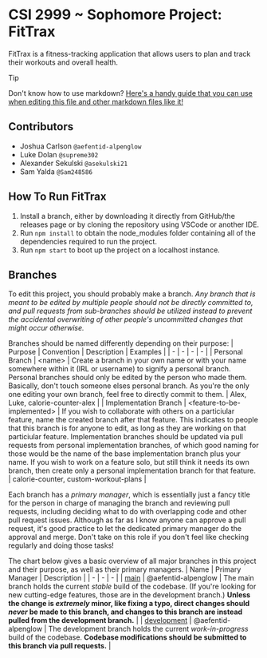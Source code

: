 # CSI 2999 ~ Sophomore Project: FitTrax
FitTrax is a fitness-tracking application that allows users to plan and track their workouts and overall health.

<!-- > [!NOTE]
> This file is very much empty at the moment, and will likely be updated with dramatic changes over the next little while as the project outline gets settled in and useful materials are added. *If you would like to update this file, please make a pull request, same as with updating anything else in this branch.* **Do *not* commit changes directly.** If you don't feel like writing and there's a section you'd like to see added, please let me (@aefentid-alpenglow) know on Discord and I will add it for you. -->

> [!TIP]
> Don't know how to use markdown? [Here's a handy guide that you can use when editing this file and other markdown files like it!](https://docs.github.com/en/get-started/writing-on-github/getting-started-with-writing-and-formatting-on-github/basic-writing-and-formatting-syntax)

## Contributors
- Joshua Carlson `@aefentid-alpenglow`
- Luke Dolan `@supreme302`
- Alexander Sekulski `@asekulski21`
- Sam Yalda `@Sam248586`

## How To Run FitTrax
1. Install a branch, either by downloading it directly from GitHub/the releases page or by cloning the repository using VSCode or another IDE.
2. Run `npm install` to obtain the node_modules folder containing all of the dependencies required to run the project.
3. Run `npm start` to boot up the project on a localhost instance.

## Branches
To edit this project, you should probably make a branch.
*Any branch that is meant to be edited by multiple people should not be directly committed to, and pull requests from sub-branches should be utilized instead to prevent the accidental overwriting of other people's uncommitted changes that might occur otherwise.*

Branches should be named differently depending on their purpose:
| Purpose | Convention | Description | Examples |
| - | - | - | - |
| Personal Branch | \<name\> | Create a branch in your own name or with your name somewhere within it (IRL or username) to signify a personal branch. Personal branches should only be edited by the person who made them. Basically, don't touch someone elses personal branch. As you're the only one editing your own branch, feel free to directly commit to them. | Alex, Luke, calorie-counter-alex |
| Implementation Branch | \<feature-to-be-implemented\> | If you wish to collaborate with others on a particiular feature, name the created branch after that feature. This indicates to people that this branch is for anyone to edit, as long as they are working on that particiular feature. Implementation branches should be updated via pull requests from personal implementation branches, of which good naming for those would be the name of the base implementation branch plus your name. If you wish to work on a feature solo, but still think it needs its own branch, then create only a personal implementation branch for that feature. | calorie-counter, custom-workout-plans |
<!-- < and > need to be escaped with \ -->
<!-- update with practical examples as the project evolves -->

Each branch has a *primary manager*, which is essentially just a fancy title for the person in charge of managing the branch and reviewing pull requests, including deciding what to do with overlapping code and other pull request issues. Although as far as I know anyone can approve a pull request, it's good practice to let the dedicated primary manager do the approval and merge. Don't take on this role if you don't feel like checking regularly and doing those tasks!

The chart below gives a basic overview of all major branches in this project and their purpose, as well as their primary managers.
| Name | Primary Manager | Description |
| - | - | - |
| [main](https://github.com/aefentid-alpenglow/CSI-2999_-_Sophomore-Project/tree/main) | @aefentid-alpenglow | The main branch holds the current *stable* build of the codebase. (If you're looking for new cutting-edge features, those are in the development branch.) **Unless the change is *extremely* minor, like fixing a typo, direct changes should *never* be made to this branch, and changes to this branch are instead pulled from the development branch.** |
| [development](https://github.com/aefentid-alpenglow/CSI-2999_-_Sophomore-Project/tree/development) | @aefentid-alpenglow | The development branch holds the current *work-in-progress* build of the codebase. **Codebase modifications should be submitted to this branch via pull requests.** |
